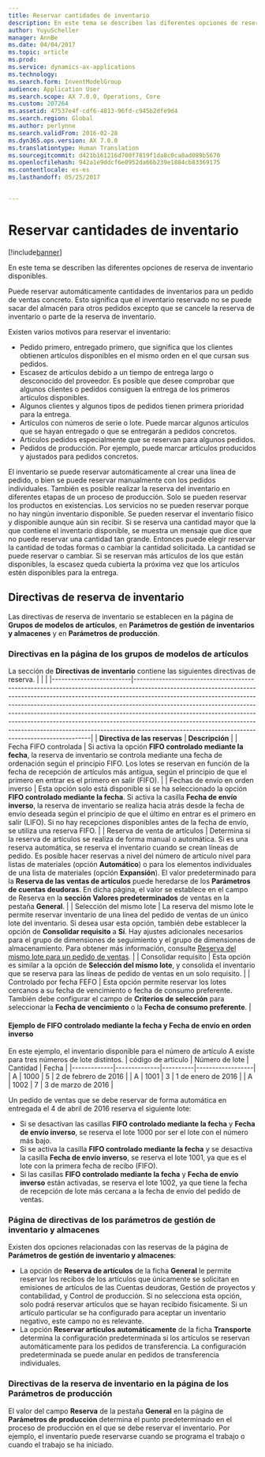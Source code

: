 ```yaml
---
title: Reservar cantidades de inventario
description: En este tema se describen las diferentes opciones de reserva de inventario disponibles.
author: YuyuScheller
manager: AnnBe
ms.date: 04/04/2017
ms.topic: article
ms.prod: 
ms.service: dynamics-ax-applications
ms.technology: 
ms.search.form: InventModelGroup
audience: Application User
ms.search.scope: AX 7.0.0, Operations, Core
ms.custom: 207264
ms.assetid: 47537e4f-cdf6-4813-96fd-c945b2dfe9d4
ms.search.region: Global
ms.author: perlynne
ms.search.validFrom: 2016-02-28
ms.dyn365.ops.version: AX 7.0.0
ms.translationtype: Human Translation
ms.sourcegitcommit: d421b161216d700f7819f1da8c0ca8ad089b5670
ms.openlocfilehash: 942a1e9ddcf6e0952da66b239e1884cb83369175
ms.contentlocale: es-es
ms.lasthandoff: 05/25/2017


---
```


# <a name="reserve-inventory-quantities"></a>Reservar cantidades de inventario

[!include[banner](../includes/banner.md)]


En este tema se describen las diferentes opciones de reserva de inventario disponibles.

Puede reservar automáticamente cantidades de inventarios para un pedido de ventas concreto. Esto significa que el inventario reservado no se puede sacar del almacén para otros pedidos excepto que se cancele la reserva de inventario o parte de la reserva de inventario.

Existen varios motivos para reservar el inventario:
-   Pedido primero, entregado primero, que significa que los clientes obtienen artículos disponibles en el mismo orden en el que cursan sus pedidos.
-   Escasez de artículos debido a un tiempo de entrega largo o desconocido del proveedor. Es posible que desee comprobar que algunos clientes o pedidos consiguen la entrega de los primeros artículos disponibles.
-   Algunos clientes y algunos tipos de pedidos tienen primera prioridad para la entrega.
-   Artículos con números de serie o lote. Puede marcar algunos artículos que se hayan entregado o que se entregarán a pedidos concretos.
-   Artículos pedidos especialmente que se reservan para algunos pedidos.
-   Pedidos de producción. Por ejemplo, puede marcar artículos producidos y ajustados para pedidos concretos.

El inventario se puede reservar automáticamente al crear una línea de pedido, o bien se puede reservar manualmente con los pedidos individuales. También es posible realizar la reserva del inventario en diferentes etapas de un proceso de producción. Solo se pueden reservar los productos en existencias. Los servicios no se pueden reservar porque no hay ningún inventario disponible. Se pueden reservar el inventario físico y disponible aunque aún sin recibir. Si se reserva una cantidad mayor que la que contiene el inventario disponible, se muestra un mensaje que dice que no puede reservar una cantidad tan grande. Entonces puede elegir reservar la cantidad de todas formas o cambiar la cantidad solicitada. La cantidad se puede reservar o cambiar. Si se reservan más artículos de los que están disponibles, la escasez queda cubierta la próxima vez que los artículos estén disponibles para la entrega.

## <a name="inventory-reservation-policies"></a>Directivas de reserva de inventario
Las directivas de reserva de inventario se establecen en la página de **Grupos de modelos de artículos**, en **Parámetros de gestión de inventarios y almacenes** y en **Parámetros de producción**.
### <a name="policies-on-the-item-model-groups-page"></a>Directivas en la página de los grupos de modelos de artículos

La sección de **Directivas de inventario** contiene las siguientes directivas de reserva.
|                         |                                                                                                                                                                                                                                                                                                                                                                                                                                                                                                                                                    |
|-------------------------|----------------------------------------------------------------------------------------------------------------------------------------------------------------------------------------------------------------------------------------------------------------------------------------------------------------------------------------------------------------------------------------------------------------------------------------------------------------------------------------------------------------------------------------------------|
| **Directiva de las reservas**  | **Descripción**                                                                                                                                                                                                                                                                                                                                                                                                                                                                                                                                    |
| Fecha FIFO controlada    | Si activa la opción **FIFO controlado mediante la fecha**, la reserva de inventario se controla mediante una fecha de ordenación según el principio FIFO. Los lotes se reservan en función de la fecha de recepción de artículos más antigua, según el principio de que el primero en entrar es el primero en salir (FIFO).                                                                                                                                                                                                                                                                       |
| Fechas de envío en orden inverso | Esta opción solo está disponible si se ha seleccionado la opción **FIFO controlado mediante la fecha**. Si activa la casilla **Fecha de envío inverso**, la reserva de inventario se realiza hacia atrás desde la fecha de envío deseada según el principio de que el último en entrar es el primero en salir (LIFO). Si no hay recepciones disponibles antes de la fecha de envío, se utiliza una reserva FIFO.                                                                                                                                                                                                           |
| Reserva de venta de artículos  | Determina si la reserva de artículos se realiza de forma manual o automática. Si es una reserva automática, se reserva el inventario cuando se crean líneas de pedido. Es posible hacer reservas a nivel del número de artículo nivel para listas de materiales (opción **Automático**) o para los elementos individuales de una lista de materiales (opción **Expansión**). El valor predeterminado para la **Reserva de las ventas de artículos** puede heredarse de los **Parámetros de cuentas deudoras**. En dicha página, el valor se establece en el campo de Reserva en la **sección** **Valores predeterminados** de ventas en la pestaña **General**. |
| Selección del mismo lote    | La reserva del mismo lote le permite reservar inventario de una línea del pedido de ventas de un único lote del inventario. Si desea usar esta opción, también debe establecer la opción de **Consolidar requisito** a **Sí**. Hay ajustes adicionales necesarios para el grupo de dimensiones de seguimiento y el grupo de dimensiones de almacenamiento. Para obtener más información, consulte [Reserva del mismo lote para un pedido de ventas](../sales-marketing/reserve-same-batch-sales-order.md).                                                          |
| Consolidar requisito | Esta opción es similar a la opción de **Selección del mismo lote**, y consolida el inventario que se reserva para las líneas de pedido de ventas en un solo requisito.                                                                                                                                                                                                                                                                                                                                                                                      |
| Controlado por fecha FEFO    | Esta opción permite reservar los lotes cercanos a su fecha de vencimiento o fecha de consumo preferente. También debe configurar el campo de **Criterios de selección** para seleccionar la **Fecha de vencimiento** o la **Fecha de consumo preferente**.                                                                                                                                                                                                                                                                                                                              |

#### <a name="example-for-fifo-date-controlled-and-backward-from-ship-date"></a>Ejemplo de FIFO controlado mediante la fecha y Fecha de envío en orden inverso

En este ejemplo, el inventario disponible para el número de artículo A existe para tres números de lote distintos.
| código de artículo | Número de lote | Cantidad | Fecha             |
|-------------|--------------|----------|------------------|
| A           | 1000         | 5        | 2 de febrero de 2016 |
| A           | 1001         | 3        | 1 de enero de 2016  |
| A           | 1002         | 7        | 3 de marzo de 2016    |

Un pedido de ventas que se debe reservar de forma automática en entregada el 4 de abril de 2016 reserva el siguiente lote:
-   Si se desactivan las casillas **FIFO controlado mediante la fecha** y **Fecha de envío inverso**, se reserva el lote 1000 por ser el lote con el número más bajo.
-   Si se activa la casilla **FIFO controlado mediante la fecha** y se desactiva la casilla **Fecha de envío inverso**, se reserva el lote 1001, ya que es el lote con la primera fecha de recibo (FIFO).
-   Si las casillas **FIFO controlado mediante la fecha** y **Fecha de envío inverso** están activadas, se reserva el lote 1002, ya que tiene la fecha de recepción de lote más cercana a la fecha de envío del pedido de ventas.

### <a name="policies-on-the-inventory-and-warehouse-management-parameter-page"></a>Página de directivas de los parámetros de gestión de inventario y almacenes

Existen dos opciones relacionadas con las reservas de la página de **Parámetros de gestión de inventario y almacenes**:
-   La opción de **Reserva de artículos** de la ficha **General** le permite reservar los recibos de los artículos que únicamente se solicitan en emisiones de artículos de las Cuentas deudoras, Gestión de proyectos y contabilidad, y Control de producción. Si no selecciona esta opción, solo podrá reservar artículos que se hayan recibido físicamente. Si un artículo particular se ha configurado para aceptar un inventario negativo, este campo no es relevante.
-   La opción **Reservar artículos automáticamente** de la ficha **Transporte** determina la configuración predeterminada si los artículos se reservan automáticamente para los pedidos de transferencia. La configuración predeterminada se puede anular en pedidos de transferencia individuales.

### <a name="inventory-reservation-policies-on-the-production-parameters-page"></a>Directivas de la reserva de inventario en la página de los Parámetros de producción

El valor del campo **Reserva** de la pestaña **General** en la página de **Parámetros de producción** determina el punto predeterminado en el proceso de producción en el que se debe reservar el inventario. Por ejemplo, el inventario puede reservarse cuando se programa el trabajo o cuando el trabajo se ha iniciado.




